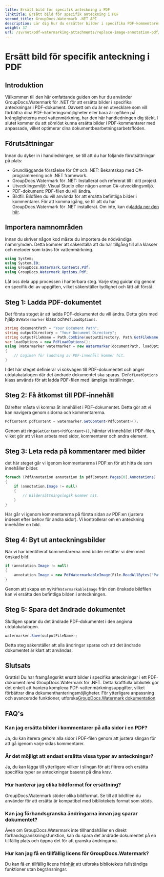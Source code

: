 ```yaml
---
title: Ersätt bild för specifik anteckning i PDF
linktitle: Ersätt bild för specifik anteckning i PDF
second_title: GroupDocs.Watermark .NET API
description: Lär dig hur du ersätter bilder i specifika PDF-kommentarer med GroupDocs.Watermark for .NET. Den här detaljerade guiden täcker allt från att ladda dokument till att spara ändringar.
weight: 37
url: /sv/net/pdf-watermarking-attachments/replace-image-annotation-pdf/
---
```


# Ersätt bild för specifik anteckning i PDF

## Introduktion
Välkommen till den här omfattande guiden om hur du använder GroupDocs.Watermark för .NET för att ersätta bilder i specifika anteckningar i PDF-dokument. Oavsett om du är en utvecklare som vill förbättra dina PDF-hanteringsmöjligheter eller bara är nyfiken på krångligheterna med vattenmärkning, har den här handledningen dig täckt. I slutet kommer du att sömlöst kunna ersätta bilder i PDF-kommentarer med anpassade, vilket optimerar dina dokumentbearbetningsarbetsflöden.
## Förutsättningar
Innan du dyker in i handledningen, se till att du har följande förutsättningar på plats:
- Grundläggande förståelse för C# och .NET: Bekantskap med C#-programmering och .NET framework.
- GroupDocs.Watermark för .NET: Installerat och refererat till i ditt projekt.
- Utvecklingsmiljö: Visual Studio eller någon annan C#-utvecklingsmiljö.
- PDF-dokument: PDF-filen du vill ändra.
- Bildfil: Bildfilen du vill använda för att ersätta befintliga bilder i kommentarer.
 För att komma igång, se till att du har GroupDocs.Watermark för .NET installerat. Om inte, kan du[ladda ner den här](https://releases.groupdocs.com/Watermark/net/).
## Importera namnområden
Innan du skriver någon kod måste du importera de nödvändiga namnrymden. Detta kommer att säkerställa att du har tillgång till alla klasser och metoder som krävs för vattenmärkning.
```csharp
using System;
using System.IO;
using GroupDocs.Watermark.Contents.Pdf;
using GroupDocs.Watermark.Options.Pdf;
```
Låt oss dela upp processen i hanterbara steg. Varje steg guidar dig genom en specifik del av uppgiften, vilket säkerställer tydlighet och lätt att förstå.
## Steg 1: Ladda PDF-dokumentet
 Det första steget är att ladda PDF-dokumentet du vill ändra. Detta görs med hjälp av`Watermarker` klass och`PdfLoadOptions`.

```csharp
string documentPath = "Your Document Path";
string outputDirectory = "Your Document Directory";
string outputFileName = Path.Combine(outputDirectory, Path.GetFileName(documentPath));
var loadOptions = new PdfLoadOptions();
using (Watermarker watermarker = new Watermarker(documentPath, loadOptions))
{
    // Logiken för laddning av PDF-innehåll kommer hit.
}
```
 I det här steget definierar vi sökvägen till PDF-dokumentet och anger utdatakatalogen där det ändrade dokumentet ska sparas. De`PdfLoadOptions` klass används för att ladda PDF-filen med lämpliga inställningar.
## Steg 2: Få åtkomst till PDF-innehåll
Därefter måste vi komma åt innehållet i PDF-dokumentet. Detta gör att vi kan navigera genom sidorna och kommentarerna.

```csharp
PdfContent pdfContent = watermarker.GetContent<PdfContent>();
```
 Genom att ringa`GetContent<PdfContent>()`, hämtar vi innehållet i PDF-filen, vilket gör att vi kan arbeta med sidor, kommentarer och andra element.
## Steg 3: Leta reda på kommentarer med bilder
det här steget går vi igenom kommentarerna i PDF:en för att hitta de som innehåller bilder.

```csharp
foreach (PdfAnnotation annotation in pdfContent.Pages[0].Annotations)
{
    if (annotation.Image != null)
    {
        // Bildersättningslogik kommer hit.
    }
}
```
Här går vi igenom kommentarerna på första sidan av PDF:en (justera indexet efter behov för andra sidor). Vi kontrollerar om en anteckning innehåller en bild.
## Steg 4: Byt ut anteckningsbilder
När vi har identifierat kommentarerna med bilder ersätter vi dem med önskad bild.

```csharp
if (annotation.Image != null)
{
    annotation.Image = new PdfWatermarkableImage(File.ReadAllBytes("Path to Your Image File"));
}
```
 Genom att skapa en ny`PdfWatermarkableImage` från den önskade bildfilen kan vi ersätta den befintliga bilden i anteckningen.
## Steg 5: Spara det ändrade dokumentet
Slutligen sparar du det ändrade PDF-dokumentet i den angivna utdatakatalogen.

```csharp
watermarker.Save(outputFileName);
```
Detta steg säkerställer att alla ändringar sparas och att det ändrade dokumentet är klart att användas.
## Slutsats
Grattis! Du har framgångsrikt ersatt bilder i specifika anteckningar i ett PDF-dokument med GroupDocs.Watermark för .NET. Detta kraftfulla bibliotek gör det enkelt att hantera komplexa PDF-vattenmärkningsuppgifter, vilket förbättrar dina dokumenthanteringsmöjligheter. För ytterligare anpassning och avancerade funktioner, utforska[GroupDocs.Watermark dokumentation](https://tutorials.groupdocs.com/Watermark/net/).
## FAQ's
### Kan jag ersätta bilder i kommentarer på alla sidor i en PDF?
Ja, du kan iterera genom alla sidor i PDF-filen genom att justera slingan för att gå igenom varje sidas kommentarer.
### Är det möjligt att endast ersätta vissa typer av anteckningar?
Ja, du kan lägga till ytterligare villkor i slingan för att filtrera och ersätta specifika typer av anteckningar baserat på dina krav.
### Hur hanterar jag olika bildformat för ersättning?
GroupDocs.Watermark stöder olika bildformat. Se till att bildfilen du använder för att ersätta är kompatibel med bibliotekets format som stöds.
### Kan jag förhandsgranska ändringarna innan jag sparar dokumentet?
Även om GroupDocs.Watermark inte tillhandahåller en direkt förhandsgranskningsfunktion, kan du spara det ändrade dokumentet på en tillfällig plats och öppna det för att granska ändringarna.
### Hur kan jag få en tillfällig licens för GroupDocs.Watermark?
 Du kan få en tillfällig licens från[här](https://purchase.groupdocs.com/temporary-license/) att utforska bibliotekets fullständiga funktioner utan begränsningar.